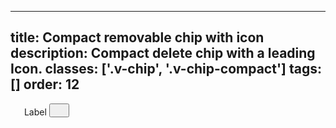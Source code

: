 <!--
 *              © 2025 Visa
 *
 * Licensed under the Apache License, Version 2.0 (the "License");
 * you may not use this file except in compliance with the License.
 * You may obtain a copy of the License at
 *
 *         http://www.apache.org/licenses/LICENSE-2.0
 *
 * Unless required by applicable law or agreed to in writing, software
 * distributed under the License is distributed on an "AS IS" BASIS,
 * WITHOUT WARRANTIES OR CONDITIONS OF ANY KIND, either express or implied.
 * See the License for the specific language governing permissions and
 * limitations under the License.
 *
 -->
---
title: Compact removable chip with icon
description: Compact delete chip with a leading Icon.
classes: ['.v-chip', '.v-chip-compact']
tags: []
order: 12
---

<div class="v-chip v-chip-compact v-flex">
  <svg class="v-icon v-icon-visa v-icon-tiny" height="18" viewbox="0 0 16 16" width="18">
    <use href="#visa-account-tiny">
    </use>
  </svg>
  <span>
    Label
  </span>
  <button aria-label="clear" class="v-button v-button-icon v-button-tertiary v-button-subtle" type="button">
    <svg class="v-icon v-icon-visa v-icon-tiny" height="16" viewbox="0 0 16 16" width="16">
      <use href="#visa-clear-alt-tiny">
      </use>
    </svg>
  </button>
</div>
